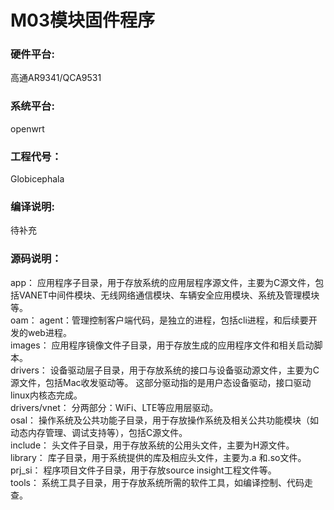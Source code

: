 #  M03模块固件程序
### 硬件平台:
  高通AR9341/QCA9531

### 系统平台:
  openwrt

### 工程代号：
  Globicephala

### 编译说明:
  待补充

### 源码说明：  
app： 应用程序子目录，用于存放系统的应用层程序源文件，主要为C源文件，包括VANET中间件模块、无线网络通信模块、车辆安全应用模块、系统及管理模块等。  
oam： agent：管理控制客户端代码，是独立的进程，包括cli进程，和后续要开发的web进程。  
images： 应用程序镜像文件子目录，用于存放生成的应用程序文件和相关启动脚本。  
drivers： 设备驱动层子目录，用于存放系统的接口与设备驱动源文件，主要为C源文件，包括Mac收发驱动等。 这部分驱动指的是用户态设备驱动，接口驱动linux内核态完成。  
drivers/vnet： 分两部分：WiFi、LTE等应用层驱动。  
osal： 操作系统及公共功能子目录，用于存放操作系统及相关公共功能模块（如动态内存管理、调试支持等），包括C源文件。  
include： 头文件子目录，用于存放系统的公用头文件，主要为H源文件。  
library： 库子目录，用于系统提供的库及相应头文件，主要为.a 和.so文件。  
prj_si： 程序项目文件子目录，用于存放source insight工程文件等。  
tools： 系统工具子目录，用于存放系统所需的软件工具，如编译控制、代码走查。  
